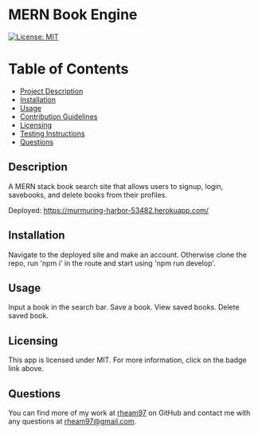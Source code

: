 
  # MERN Book Engine

  [![License: MIT](https://img.shields.io/badge/License-MIT-yellow.svg)](https://opensource.org/licenses/MIT)

  # Table of Contents
  * [Project Description](#description)
  * [Installation](#installation)
  * [Usage](#usage)
  * [Contribution Guidelines](#contribution-guidelines)
  * [Licensing](#license)
  * [Testing Instructions](#testing-instructions)
  * [Questions](#questions)
  
  <a name="description"></a>
  ## Description
  A MERN stack book search site that allows users to signup, login, savebooks, and delete books from their profiles.

  Deployed: https://murmuring-harbor-53482.herokuapp.com/ 

  <a name="install"></a>
  ## Installation
  Navigate to the deployed site and make an account. Otherwise clone the repo, run 'npm i' in the route and start using 'npm run develop'.

  <a name="usage"></a>
  ## Usage
  Input a book in the search bar. Save a book. View saved books. Delete saved book.

  <a name="license"></a>
  ## Licensing
  This app is licensed under MIT. For more information, click on the badge link above.

  <a name="questions"></a>
  ## Questions
  You can find more of my work at [rheam97](https://github.com/rheam97)
  on GitHub and contact me with any questions
  at rheam97@gmail.com.